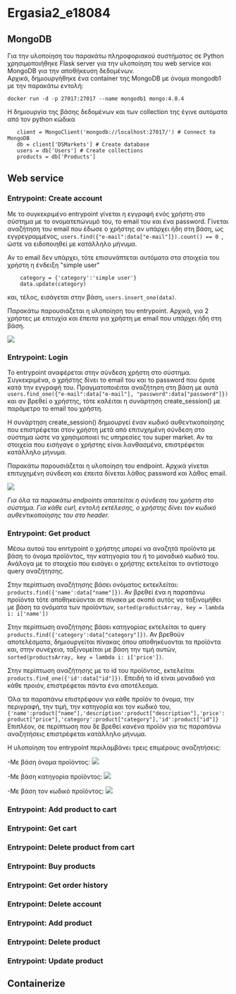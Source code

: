 # Ergasia2_e18084
## MongoDB
Για την υλοποίηση του παρακάτω πληροφοριακού συστήματος σε Python χρησιμοποιήθηκε Flask server για την υλοποίηση του web service και MongoDB για την αποθήκευση δεδομένων.
</br>
Αρχικά, δημιουργήθηκε ένα container της MongoDB με όνομα mongodb1 με την παρακάτω εντολή:

```docker run -d -p 27017:27017 --name mongodb1 mongo:4.0.4```

Η δημιουργία της βάσης δεδομένων και των collection της έγινε αυτόματα από τον python κώδικα
```
   client = MongoClient('mongodb://localhost:27017/') # Connect to MongoDB
   db = client['DSMarkets'] # Create database
   users = db['Users'] # Create collections
   products = db['Products'] 
```
## Web service
### Entrypoint: Create account
Με το συγκεκριμένο entrypoint γίνεται η εγγραφή ενός χρήστη στο σύστημα με το ονοματεπώνυμό του, το email του και ένα password. Γίνεται αναζήτηση του email που έδωσε ο χρήστης 
αν υπάρχει ήδη στη βάση, ως εγγρεγραμμένος, ```users.find({"e-mail":data["e-mail"]}).count() == 0 ```, ώστε να ειδοποιηθεί με κατάλληλο μήνυμα.

Αν το email δεν υπάρχει, τότε επισυνάπτεται αυτόματα στα στοιχεία του χρήστη η ένδειξη "simple user"
``` 
    category = {'category':'simple user'}
    data.update(category)
```
και, τέλος, εισάγεται στην βάση, ```users.insert_one(data)```.

Παρακάτω παρουσιάζεται η υλοποίηση του entrypoint. Αρχικά, για 2 χρήστες με επιτυχία και έπειτα για χρήστη με email πoυ υπάρχει ήδη στη βάση.

<img src="screenshots/createSimpleUser.png">

### Entrypoint: Login
Το entrypoint αναφέρεται στην σύνδεση χρήστη στο σύστημα. Συγκεκριμένα, ο χρήστης δίνει το email του και το password που όρισε κατά την εγγραφή του. Πραγματοποιέιται αναζήτηση 
στη βάση με αυτά ```users.find_one({"e-mail":data["e-mail"], "password":data["password"]})``` και αν βρεθεί ο χρήστης, τότε καλέιται η συνάρτηση create_session() με παράμετρο το 
email του χρήστη. 

Η συνάρτηση create_session() δημιουργεί έναν κωδικό αυθεντικοποίησης που επιστρέφεται στον χρήστη μετά από επιτυχημένη σύνδεση στο σύστημα ώστε να χρησιμοποιεί τις υπηρεσίες του 
super market. Αν τα στοιχεία που εισήγαγε ο χρήστης είναι λανθασμένα, επιστρέφεται κατάλληλο μήνυμα.

Παρακάτω παρουσιάζεται η υλοποίηση του endpoint. Αρχικά γίνεται επιτυχημένη σύνδεση και έπειτα δίνεται λάθος password και λάθος email.

<img src="screenshots/login.png">

*Για όλα τα παρακάτω endpoints απαιτείται η σύνδεση του χρήστη στο σύστημα. Για κάθε curl, εντολή εκτέλεσης, ο χρήστης δίνει τον κωδικό αυθεντικοποίησης του στο header.*

### Entrypoint: Get product 
Μέσω αυτού του enrtypoint ο χρήστης μπορεί να αναζητά προϊόντα με βάση το όνομα προϊόντος, την κατηγορία του ή το μοναδικό κωδικό του. Ανάλογα με το στοιχείο που εισάγει ο 
χρήστης εκτελείται το αντίστοιχο query αναζήτησης. 

Στην περίπτωση αναζήτησης βάσει ονόματος εκτεκλείται: ```products.find({'name':data["name"]})```. Αν βρεθεί ένα η παραπάνω προϊόντα τότε αποθηκεύονται σε πίνακα με σκοπό αυτός 
να ταξινομήθει με βάση τα ονόματα των προϊόντων, ```sorted(productsArray, key = lambda i: i['name'])```

Στην περίπτωση αναζήτησης βάσει κατηγορίας εκτελείται το query ```products.find({'category':data["category"]})```. Αν βρεθούν αποτελέσματα, δημιουργείται πίνακας όπου 
αποθηκέυονται τα προϊόντα και, στην συνέχεια, ταξινομείται με βάση την τιμή αυτών, ```sorted(productsArray, key = lambda i: i['price'])```. 

Στην περίπτωση αναζήτησης με το id του προϊόντος, εκτελείται ```products.find_one({'id':data["id"]})```. Επειδή το id είναι μοναδικό για κάθε προιόν, επιστρέφεται πάντα ένα 
αποτέλεσμα. 

Όλα τα παραπάνω επιστρέφουν για κάθε προϊόν το όνομα, την περιγραφή, την τιμή, την κατηγορία και τον κωδικό του, 
```{'name':product["name"],'description':product["description"],'price': product["price"],'category':product["category"],'id':product["id"]}``` 
Επιπλέον, σε περίπτωση που δε βρεθεί κανένα προϊόν για τις παραπάνω αναζητήσεις επιστρέφεται κατάλληλο μήνυμα. 

Η υλοποίηση του entrypoint περιλαμβάνει τρεις επιμέρους αναζητήσεις:

-Με βάση όνομα προϊόντος:
<img src="screenshots/getProductName.png">

-Με βάση κατηγορία προϊόντος:
<img src="screenshots/getProductCategory.png">

-Με βάση τον κωδικό προϊόντος:
<img src="screenshots/getProductId.png">


### Entrypoint: Add product to cart
### Entrypoint: Get cart
### Entrypoint: Delete product from cart
### Entrypoint: Buy products
### Entrypoint: Get order history
### Entrypoint: Delete account
<!--admin does not login-->
### Entrypoint: Add product 
### Entrypoint: Delete product
### Entrypoint: Update product

## Containerize
